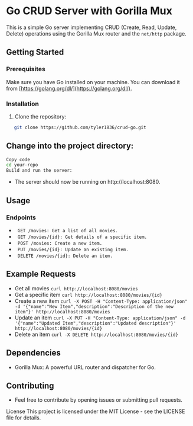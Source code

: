 # Go CRUD Server with Gorilla Mux

This is a simple Go server implementing CRUD (Create, Read, Update, Delete) operations using the Gorilla Mux router and the `net/http` package.

## Getting Started

### Prerequisites

Make sure you have Go installed on your machine. You can download it from [https://golang.org/dl/](https://golang.org/dl/).

### Installation

1. Clone the repository:

```bash
   git clone https://github.com/tyler1836/crud-go.git
   ```
## Change into the project directory:

```bash
Copy code
cd your-repo
Build and run the server:
```

- The server should now be running on http://localhost:8080.

## Usage
### Endpoints
- ``` GET /movies: Get a list of all movies.```
- ``` GET /movies/{id}: Get details of a specific item.```
- ``` POST /movies: Create a new item.```
- ``` PUT /movies/{id}: Update an existing item.```
- ``` DELETE /movies/{id}: Delete an item.```
## Example Requests
- Get all movies
```curl http://localhost:8080/movies```
- Get a specific item
```curl http://localhost:8080/movies/{id}```
- Create a new item
```curl -X POST -H "Content-Type: application/json" -d '{"name":"New Item","description":"Description of the new item"}' http://localhost:8080/movies```
- Update an item
```curl -X PUT -H "Content-Type: application/json" -d '{"name":"Updated Item","description":"Updated description"}' http://localhost:8080/movies/{id}```
- Delete an item
```curl -X DELETE http://localhost:8080/movies/{id}```
## Dependencies
* Gorilla Mux: A powerful URL router and dispatcher for Go.
## Contributing
* Feel free to contribute by opening issues or submitting pull requests.

License
This project is licensed under the MIT License - see the LICENSE file for details.